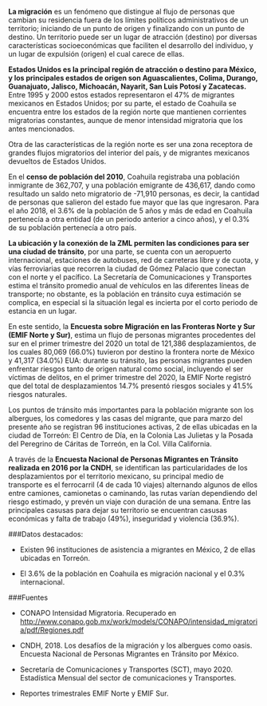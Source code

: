 
**La migración** es un fenómeno que distingue al flujo de personas que cambian su residencia fuera de los límites políticos administrativos de un territorio; iniciando de un punto de origen y finalizando con un punto de destino. Un territorio puede ser un lugar de atracción (destino) por diversas características socioeconómicas que faciliten el desarrollo del individuo, y un lugar de expulsión (origen) el cual carece de ellas.

**Estados Unidos es la principal región de atracción o destino para México, y los principales estados de origen son Aguascalientes, Colima, Durango, Guanajuato, Jalisco, Michoacán, Nayarit, San Luis Potosí y Zacatecas.** Entre 1995 y 2000 estos estados representaron el 47% de migrantes mexicanos en Estados Unidos; por su parte, el estado de Coahuila se encuentra entre los estados de la región norte que mantienen corrientes migratorias constantes, aunque de menor intensidad migratoria que los antes mencionados.

Otra de las características de la región norte es ser una zona receptora de grandes flujos migratorios del interior del país, y de migrantes mexicanos devueltos de Estados Unidos.

En el **censo de población del 2010**, Coahuila registraba una población inmigrante de 362,707, y una población emigrante de 436,617, dando como resultado un saldo neto migratorio de -71,910 personas, es decir, la cantidad de personas que salieron del estado fue mayor que las que ingresaron. Para el año 2018, el 3.6% de la población de 5 años y más de edad en Coahuila pertenecía a otra entidad (de un periodo anterior a cinco años), y el 0.3% de su población pertenecía a otro país.

**La ubicación y la conexión de la ZML permiten las condiciones para ser una ciudad de tránsito**, por una parte, se cuenta con un aeropuerto internacional, estaciones de autobuses, red de carreteras libre y de cuota, y vías ferroviarias que recorren la ciudad de Gómez Palacio que conectan con el norte y el pacífico. La Secretaría de Comunicaciones y Transportes estima el tránsito promedio anual de vehículos en las diferentes líneas de transporte; no obstante, es la población en tránsito cuya estimación se complica, en especial si la situación legal es incierta por el corto periodo de estancia en un lugar.

En este sentido, la **Encuesta sobre Migración en las Fronteras Norte y Sur (EMIF Norte y Sur)**, estima un flujo de personas migrantes procedentes del sur en el primer trimestre del 2020 un total de 121,386 desplazamientos, de los cuales 80,069 (66.0%) tuvieron por destino la frontera norte de México y 41,317 (34.0%) EUA: durante su tránsito, las personas migrantes pueden enfrentar riesgos tanto de origen natural como social, incluyendo el ser víctimas de delitos, en el primer trimestre del 2020, la EMIF Norte registró que del total de desplazamientos 14.7% presentó riesgos sociales y 41.5% riesgos naturales.

Los puntos de tránsito más importantes para la población migrante son los albergues, los comedores y las casas del migrante, que para marzo del presente año se registran 96 instituciones activas, 2 de ellas ubicadas en la ciudad de Torreón: El Centro de Día, en la Colonia Las Julietas y la Posada del Peregrino de Cáritas de Torreón, en la Col. Villa California.

A través de la **Encuesta Nacional de Personas Migrantes en Tránsito realizada en 2016 por la CNDH**, se identifican las particularidades de los desplazamientos por el territorio mexicano, su principal medio de transporte es el ferrocarril (4 de cada 10 viajes) alternando algunos de ellos entre camiones, camionetas o caminando, las rutas varían dependiendo del riesgo estimado, y prevén un viaje con duración de una semana. Entre las principales casusas para dejar su territorio se encuentran casusas económicas y falta de trabajo (49%), inseguridad y violencia (36.9%).


###Datos destacados:

- Existen 96 instituciones de asistencia a migrantes en México, 2 de ellas ubicadas en Torreón.

- El 3.6% de la población en Coahuila es migración nacional y el 0.3% internacional.

###Fuentes

- CONAPO Intensidad Migratoria. Recuperado en http://www.conapo.gob.mx/work/models/CONAPO/intensidad_migratoria/pdf/Regiones.pdf

- CNDH, 2018. Los desafíos de la migración y los albergues como oasis. Encuesta Nacional de Personas Migrantes en Tránsito por México.

- Secretaría de Comunicaciones y Transportes (SCT), mayo 2020. Estadística Mensual del sector de comunicaciones y Transportes.

- Reportes trimestrales EMIF Norte y EMIF Sur.
